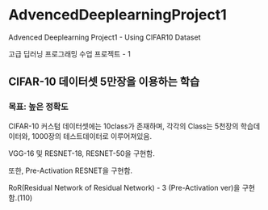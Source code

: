 # AdvencedDeeplearningProject1
Advenced Deeplearning Project1 - Using CIFAR10 Dataset

고급 딥러닝 프로그래밍 수업 프로젝트 - 1


## CIFAR-10 데이터셋 5만장을 이용하는 학습

### 목표: 높은 정확도

CIFAR-10 커스텀 데이터셋에는 10class가 존재하며, 각각의 Class는 5천장의 학습데이터와, 1000장의 테스트데이터로 이루어져있음.

VGG-16 및 RESNET-18, RESNET-50을 구현함.

또한, Pre-Activation RESNET을 구현함.

RoR(Residual Network of Residual Network) - 3 (Pre-Activation ver)을 구현함.(110)

